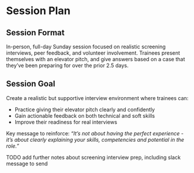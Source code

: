 # Session Plan

## Session Format

In-person, full-day Sunday session focused on realistic screening interviews, peer feedback, and volunteer involvement. Trainees present themselves with an elevator pitch, and give answers based on a case that they’ve been preparing for over the prior 2.5 days.

## Session Goal

Create a realistic but supportive interview environment where trainees can:

- Practice giving their elevator pitch clearly and confidently
- Gain actionable feedback on both technical and soft skills
- Improve their readiness for real interviews

Key message to reinforce: _“It’s not about having the perfect experience - it’s about clearly explaining your skills, competencies and potential in the role.”_

TODO add further notes about screening interview prep, including slack message to send
